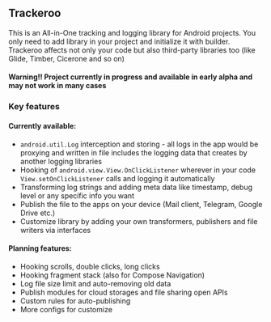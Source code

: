 ## Trackeroo

This is an All-in-One tracking and logging library for Android projects. You only need to add
library in your project and initialize it with builder. Trackeroo affects not only your code but
also third-party libraries too (like Glide, Timber, Cicerone and so on)

#### Warning!! Project currently in progress and available in early alpha and may not work in many cases

### Key features

#### Currently available:

* `android.util.Log` interception and storing - all logs in the app would be proxying and written in
  file includes the logging data that creates by another logging libraries
* Hooking of `android.view.View.OnClickListener` wherever in your code `View.setOnClickListener` calls
  and logging it automatically
* Transforming log strings and adding meta data like timestamp, debug level or any specific info you want
* Publish the file to the apps on your device (Mail client, Telegram, Google Drive etc.)
* Customize library by adding your own transformers, publishers and file writers via interfaces

#### Planning features:

* Hooking scrolls, double clicks, long clicks
* Hooking fragment stack (also for Compose Navigation)
* Log file size limit and auto-removing old data
* Publish modules for cloud storages and  file sharing open APIs
* Custom rules for auto-publishing
* More configs for customize